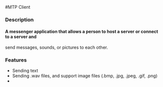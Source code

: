 #MTP Client
### Description
#### A messenger application that allows a person to host a server or connect to a server and
send messages, sounds, or pictures to each other.
### Features
  * Sending text
  * Sending .wav files, and support image files (.bmp, .jpg, .jpeg, .gif, .png)
  *